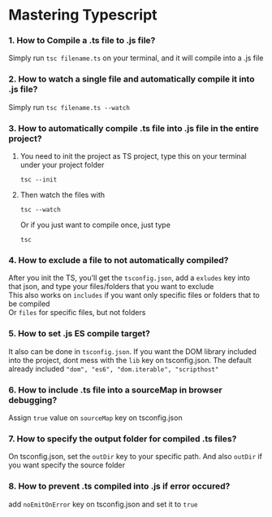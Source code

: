 # Mastering Typescript

### 1. How to Compile a .ts file to .js file?

Simply run ```tsc filename.ts``` on your terminal, and it will compile into a .js file

### 2. How to watch a single file and automatically compile it into .js file?

Simply run ```tsc filename.ts --watch```

### 3. How to automatically compile .ts file into .js file in the entire project?

  1. You need to init the project as TS project, type this on your terminal under your project folder
      ```
      tsc --init
      ```
  2. Then watch the files with
      ```
      tsc --watch
      ```
     Or if you just want to compile once, just type
      ```
      tsc
      ```

### 4. How to exclude a file to not automatically compiled?

After you init the TS, you'll get the `tsconfig.json`, add a `exludes` key into that json, and type your files/folders that you want to exclude <br/>
This also works on `includes` if you want only specific files or folders that to be compiled <br/>
Or `files` for specific files, but not folders

### 5. How to set .js ES compile target?

It also can be done in `tsconfig.json`. If you want the DOM library included into the project, dont mess with the `lib` key on tsconfig.json. The default already included `"dom", "es6", "dom.iterable", "scripthost"`

### 6. How to include .ts file into a sourceMap in browser debugging?

Assign `true` value on `sourceMap` key on tsconfig.json

### 7. How to specify the output folder for compiled .ts files?

On tsconfig.json, set the `outDir` key to your specific path. And also `outDir` if you want specify the source folder

### 8. How to prevent .ts compiled into .js if error occured?

add `noEmitOnError` key on tsconfig.json and set it to `true`